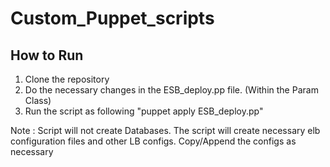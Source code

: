 Custom_Puppet_scripts
=====================

How to Run
----------
1.  Clone the repository
2.  Do the necessary changes in the ESB_deploy.pp file. (Within the Param Class)
3.  Run the script as following "puppet apply ESB_deploy.pp"

Note :  Script will not create Databases. The script will create necessary elb configuration files and other LB configs. Copy/Append the configs as necessary
